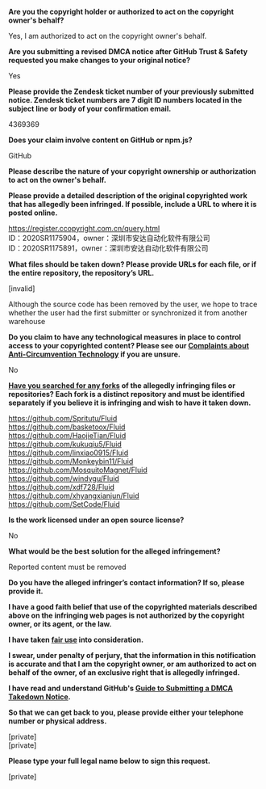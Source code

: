 **Are you the copyright holder or authorized to act on the copyright owner's behalf?**

Yes, I am authorized to act on the copyright owner's behalf.

**Are you submitting a revised DMCA notice after GitHub Trust & Safety requested you make changes to your original notice?**

Yes

**Please provide the Zendesk ticket number of your previously submitted notice. Zendesk ticket numbers are 7 digit ID numbers located in the subject line or body of your confirmation email.**

4369369

**Does your claim involve content on GitHub or npm.js?**

GitHub

**Please describe the nature of your copyright ownership or authorization to act on the owner's behalf.**

**Please provide a detailed description of the original copyrighted work that has allegedly been infringed. If possible, include a URL to where it is posted online.**

https://register.ccopyright.com.cn/query.html  
ID：2020SR1175904，owner：深圳市安达自动化软件有限公司  
ID：2020SR1175891，owner：深圳市安达自动化软件有限公司  

**What files should be taken down? Please provide URLs for each file, or if the entire repository, the repository’s URL.**

[invalid]

Although the source code has been removed by the user, we hope to trace whether the user had the first submitter or synchronized it from another warehouse

**Do you claim to have any technological measures in place to control access to your copyrighted content? Please see our <a href="https://docs.github.com/articles/guide-to-submitting-a-dmca-takedown-notice#complaints-about-anti-circumvention-technology">Complaints about Anti-Circumvention Technology</a> if you are unsure.**

No

**<a href="https://docs.github.com/articles/dmca-takedown-policy#b-what-about-forks-or-whats-a-fork">Have you searched for any forks</a> of the allegedly infringing files or repositories? Each fork is a distinct repository and must be identified separately if you believe it is infringing and wish to have it taken down.**

https://github.com/Spritutu/Fluid  
https://github.com/basketoox/Fluid  
https://github.com/HaojieTian/Fluid  
https://github.com/kukuqiu5/Fluid  
https://github.com/linxiao0915/Fluid  
https://github.com/Monkeybin11/Fluid  
https://github.com/MosquitoMagnet/Fluid  
https://github.com/windygu/Fluid  
https://github.com/xdf728/Fluid  
https://github.com/xhyangxianjun/Fluid  
https://github.com/SetCode/Fluid  

**Is the work licensed under an open source license?**

No

**What would be the best solution for the alleged infringement?**

Reported content must be removed

**Do you have the alleged infringer’s contact information? If so, please provide it.**

**I have a good faith belief that use of the copyrighted materials described above on the infringing web pages is not authorized by the copyright owner, or its agent, or the law.**

**I have taken <a href="https://www.lumendatabase.org/topics/22">fair use</a> into consideration.**

**I swear, under penalty of perjury, that the information in this notification is accurate and that I am the copyright owner, or am authorized to act on behalf of the owner, of an exclusive right that is allegedly infringed.**

**I have read and understand GitHub's <a href="https://docs.github.com/articles/guide-to-submitting-a-dmca-takedown-notice/">Guide to Submitting a DMCA Takedown Notice</a>.**

**So that we can get back to you, please provide either your telephone number or physical address.**

[private]  
[private]

**Please type your full legal name below to sign this request.**

[private]
